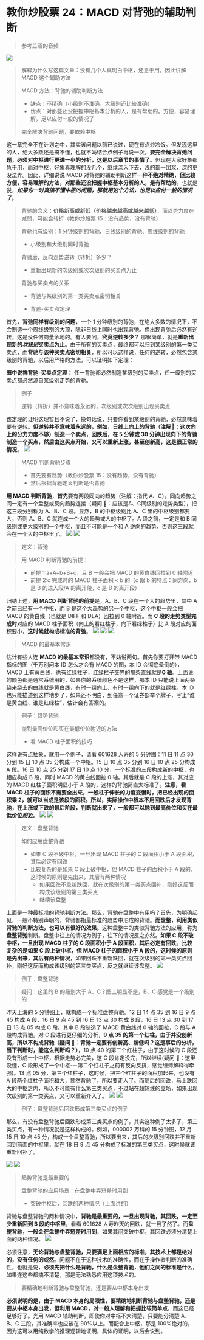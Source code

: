 # 教你炒股票 24：MACD 对背弛的辅助判断

> 参考芷涵的音频

![](./0.png)

> 解释为什么写这篇文章：没有几个人真明白中枢，还急于用，因此讲解 MACD 这个辅助方法
>
> MACD 方法：背驰的辅助判断方法
>
> - 缺点：不精确（小级别不准确，大级别还比较准确）
> - 优点：对那些还没把握中枢基本分析的人，是有帮助的。方便，容易理解，足以应付一般的情况了
>
> 完全解决背驰问题，要依赖中枢

这一章完全不在计划之中，其实该问题以前已说过，现在有点炒冷饭。但发现这里的人，绝大多数还是搞不懂，也就不妨结合点例子再说一次。**要完全解决背弛问题，必须对中枢进行更进一步的分析，这是以后章节的事情了**。但现在大家好象都急于用，而对中枢，好象真理解的没几个，继续深入下去，浅的都一团浆，深的更没法弄。因此，详细说说 MACD 对背弛的辅助判断这样一种**不绝对精确，但比较方便，容易理解的方法，对那些还没把握中枢基本分析的人，是有帮助的**。也就是说，**_如果你一时真搞不懂中枢的问题，那就用这个方法，也足以应付一般的情况了_**。

> 背驰的含义：**价格新高或新低（价格越来越高或越来越低）**，而趋势力度在减弱，可能会转折（教你炒股票 15：没有趋势，没有背驰）
>
> 背驰也有级别：1 分钟级别的背驰、日线级别的背驰、周线级别的背驰
>
> - 小级别和大级别同时背驰
>
> 背驰后，反向走势逆转（转折）多少？
>
> - 重新出现新的次级别或次次级别的买卖点为止
>
> 背驰与买卖点的关系
>
> - 背驰与某级别的第一类买卖点密切相关
>
> - 背驰-买卖点定理

首先，**背弛同样有级别的问题**，一个 1 分钟级别的背弛，在绝大多数的情况下，不会制造一个周线级别的大顶，除非日线上同时也出现背弛。但出现背弛后必然有逆转，这是没任何商量余地的。有人要问，**究竟逆转多少？** 那很简单，就是**重新出现新的*次级别*买卖点为止**。由于所有的买卖点，最终都可以归到某级别的第一类买卖点，而**背驰与该种买卖点密切相关**，所以可以这样说，任何的逆转，必然包含某级别的背驰，以后用严格的方法，可以证明如下定理：

**缠中说禅背驰-买卖点定理：** 任一背驰都必然制造某级别的买卖点，任一级别的买卖点都必然源自某级别走势的背驰。

> 例子
>
> 逆转（转折）并不意味着永远的，次级别或次次级别出现买卖点

该定理的证明这理暂且不说了，换句话说，只要你看到某级别的背驰，必然意味着要有逆转。**但逆转并不意味着永远的，例如，日线上向上的背驰（注解🐷：这次向上的分力力度不够）制造一个卖点，回跌后，在 5 分钟或 30 分钟出现向下的背驰制造一个买点，然后由这买点开始，又可以重新上涨，甚至创新高，这是很正常的情况**。
![](./2.png)

> MACD 判断背驰步骤
>
> - 首先要有趋势（教你炒股票 15：没有趋势，没有背驰）
> - 然后根据背驰定义判断是否背驰

**用 MACD 判断背驰**，**首先**要有两段同向的趋势（注解：指代 A、C）。同向趋势之间一定有一个盘整或反向趋势连接（疑问 🤔️：应该是A、C同级别的走势类型），把这三段分别称为 A、B、C 段。显然，B 的中枢级别比 A、C 里的中枢级别都要大，否则 A、B、C 就连成一个大的趋势或大的中枢了。A 段之前，一定是和 B 同级别或更大级别的一个中枢，而且不可能是一个和 A 逆向的趋势，否则这三段就会在一个大的中枢里了。
![](./3.png)
![](./5.png)

> 定义：背弛
>
> 用 MACD 判断背驰的前提：

> - 前提 1:a+A+b+B+c，且 B 一般会把 MACD 的黄白线回拉到 0 轴附近
> - 前提 2:c 完成时的 MACD 柱子面积 < b 的（c 跟 b 的特点：同方向，b 是 B 的进入段/A 的离开段，c 是 B 的离开段）

归纳上述，**用 MACD 判断背驰的前提**是，A、B、C 段在一个大的趋势里，其中 A 之前已经有一个中枢，而 B 是这个大趋势的另一个中枢，这个中枢一般会把 MACD 的黄白线（也就是 DIFF 和 DEA）回拉到 0 轴附近。而 **C 段的走势类型完成时**对应的 MACD 柱子面积（向上的看红柱子，向下看绿柱子）比 A 段对应的面积要小，**这时候就构成标准的背弛**。
![](./12.png)
![](./5.png)
![](./11.png)

> MACD 的最基本常识

估计有些人连 **MACD 的最基本常识**都没有，不妨说两句。首先你要打开带 MACD 指标的图（千万别问本 ID 怎么才会有 MACD 的图，本 ID 会彻底晕倒的），MACD 上有黄白线，也有红绿柱子，红绿柱子交界的那条直线就是**0 轴**。上面说的颜色都是通常系统用的，如果你的系统颜色不是这样，那本 ID 只能说上面两条绕来绕去的曲线就是黄白线，有时一组向上、有时一组向下的就是红绿柱。本 ID 也只能描述到这样地步了，如果还不明白，到任意一个证券部举个牌子，写上“谁是黄白线、谁是红绿柱”，估计会有答案的。

> 例子：趋势背驰
>
> 抛到最高价位和买在最低价位附近的方法
>
> - 看 MACD 柱子面积的技巧

这样说有点抽象，就用一个例子，请看 601628 人寿的 5 分钟图：11 日 11 点 30 分到 15 日 10 点 35 分构成一个中枢。15 日 10 点 35 分到 16 日 10 点 25 分构成 A 段。16 日 10 点 25 分到 17 日 10 点 10 分，一个标准的三段构成新的中枢，也相应构成 B 段，同时 MACD 的黄白线回拉 0 轴。其后就是 C 段的上涨，其对应的 MACD 红柱子面积明显小于 A 段的，这样的背驰简直太标准了。**注意，看 MACD 柱子的面积不需要全出来，一般柱子伸长的力度变慢时，把已经出现的面积乘 2，就可以当成是该段的面积。所以，实际操作中根本不用回跌后才发现背驰，在上涨或下跌的最后阶段，判断就出来了，一般都可以抛到最高价位和买在最低价位*附近*。**
![](./5.png)
![](./12.png)

> 定义：盘整背驰
>
> 如何应用盘整背驰
>
> - 如果 C 段不破中枢，一旦出现 MACD 柱子的 C 段面积小于 A 段面积，其后必定有回跌
> - 比较复杂的是如果 C 段上破中枢，但 MACD 柱子的面积小于 A 段的，这时候的原则是先出来，其后有两种情况
>   - 如果回跌不重新跌回，就在次级别的第一类买点回补，刚好这反而构成该级别的第三类买点
>   - 继续该盘整

上面是一种最标准的背驰判断方法。那么，背驰在盘整中有用吗？首先，为明确起见，一般不特别声明的，背驰都指最标准的趋势中形成的背驰。**而盘整，利用类似背驰的判断方法，也可以有很好的效果**。这种盘整中的类似背驰方法的应用，称为**盘整背弛**判断。盘整中往上的情况为例子，往下的情况反之亦然。**如果 C 段不破中枢，一旦出现 MACD 柱子的 C 段面积小于 A 段面积，其后必定有回跌**。**比较复杂的是如果 C 段上破中枢，但 MACD 柱子的面积小于 A 段的，这时候的原则是先出来，其后有两种情况**，如果回跌不重新跌回，就在次级别的第一类买点回补，刚好这反而构成该级别的第三类买点，反之就继续该盘整。
![](./10.png)

> 例子：盘整背驰

> 疑问：这里的 B 的级别大于 A、C？图上明显不是，B、C 感觉是一个级别的

昨天上海的 5 分钟图上，就构成一个标准盘整背驰。12 日 14 点 35 到 16 日 9 点 45 构成 A 段，16 日 9 点 45 到 16 日 13 点 30 构成 B 段，16 日 13 点 30 到 17 日 13 点 05 构成 C 段。其中 B 段制造了 MACD 黄白线对 0 轴的回拉，C 段与 A 段构成背驰。对 C 段进行更仔细的分析，**9 点 35 的第一个红柱，由于并没创新高，所以不构成背驰（疑问 🤔️：背驰一定要有创新高、新低吗？这是事后的分析，当下判断时，能这么判断吗？）**，10 点 40 的第二个红柱子，由于这时候的 C 段还没有形成一个中枢，根据走势必完美，这 C 段肯定没完，所以继续(疑问 🤔️：这里没懂，C 段形成了一个中枢---第二个红柱子之前有反向反抗，感觉缠师解释得牵强)。13 点 05 分，第三个红柱子，这时候，把三个红柱子的面积加起来，也没有 A 段两个红柱子面积和大，显然背驰了，所以要走人了。而随后的回跌，马上跌回大的中枢之内，所以不可能有什么第三类买点，不过站在超短线的立场，如果出现次级别的第一类买点，又可以重新介入了。
![](./6.png)
![](./7.png)

> 例子：盘整背驰后回跌形成第三类买点的例子

那么，有没有盘整背驰后回跌形成第三类买点的例子，其实这种例子太多了，第三类买点，有一种情况就是这样构成的。例如，000002 万科的 15 分钟图，12 月 15 日 10 点 45 分，构成一个盘整背驰，所以要出来，其后的次级别回跌并不重新回到前面的中枢里，就在 18 日 9 点 45 分构成了标准的第三类买点，这时候就该重新回补了。

![](./8.png)
![](./9.png)

> 趋势背驰是最重要的
>
> 盘整背驰的应用场景：在盘整中弄短差时用到
>
> - 突破中枢后，回跌的两种情况（上面讲的）

背驰与盘整背驰的两种情况中，**背驰是最重要的，一旦出现背驰，其回跌，一定至少重新回到 B 段的中枢里**，看看 601628 人寿昨天的回跌，就一目了然了。而**盘整背驰，一般会在盘整中弄短差时用到**，如果其间突破中枢，其回跌必须分清楚上面的两种情况。
![](./5.png)

必须注意，**无论背驰与盘整背驰，只要满足上面相应的标准，其技术上都是绝对的，没有任何的或然**。问题不在于这种技术的准确性，而在于操作者判断的准确性，也就是说，**必须先把什么是背驰，什么是盘整背驰，他们之间的标准是什么**，如果连这些都搞不清楚，那是无法熟悉应用这项技术的。

> 要精确地判断背驰与盘整背驰，还是要从中枢本身出发

**必须说明的是，由于 MACD 本身的局限性，要精确地判断背驰与盘整背驰，还是要从中枢本身出发，但利用 MACD，对一般人理解和把握比较简单点**，而这已经足够好了。光用 MACD 辅助判断，即使你对中枢不大清楚，只要能分清楚 A、B、C 三段，其准确率也应该在 90%以上。而配合上中枢，那是 100%绝对的，因为这可以用纯数学的推理逻辑地证明，具体的证明，以后会说到。
